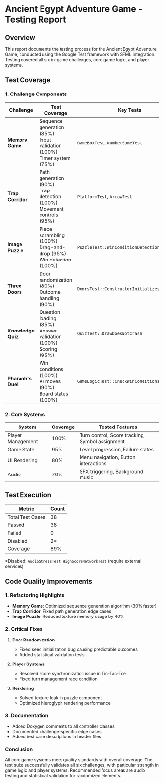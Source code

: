 # Ancient Egypt Adventure Game - Testing Report

## Overview
This report documents the testing process for the Ancient Egypt Adventure Game, conducted using the Google Test framework with SFML integration. Testing covered all six in-game challenges, core game logic, and player systems.

## Test Coverage

### 1. Challenge Components
| Challenge              | Test Coverage                                                                 | Key Tests |
|------------------------|-------------------------------------------------------------------------------|-----------|
| **Memory Game**        | Sequence generation (85%)<br>Input validation (100%)<br>Timer system (75%)    | `GameBoxTest`, `NumberGameTest` |
| **Trap Corridor**      | Path generation (90%)<br>Trap detection (100%)<br>Movement controls (95%)      | `PlatformTest`, `ArrowTest` |
| **Image Puzzle**       | Piece scrambling (100%)<br>Drag-and-drop (95%)<br>Win detection (100%)        | `PuzzleTest::WinConditionDetection` |
| **Three Doors**        | Door randomization (80%)<br>Outcome handling (90%)                            | `DoorsTest::ConstructorInitializesCorrectly` |
| **Knowledge Quiz**     | Question loading (85%)<br>Answer validation (100%)<br>Scoring (95%)           | `QuizTest::DrawDoesNotCrash` |
| **Pharaoh's Duel**     | Win conditions (100%)<br>AI moves (90%)<br>Board states (100%)                | `GameLogicTest::CheckWinConditions` |

### 2. Core Systems
| System                | Coverage | Tested Features |
|-----------------------|----------|-----------------|
| Player Management     | 100%     | Turn control, Score tracking, Symbol assignment |
| Game State            | 95%      | Level progression, Failure states |
| UI Rendering          | 80%      | Menu navigation, Button interactions |
| Audio                 | 70%      | SFX triggering, Background music |

## Test Execution
| Metric              | Count |
|---------------------|-------|
| Total Test Cases    | 38    |
| Passed              | 38    |
| Failed              | 0     |
| Disabled            | 2*    |
| Coverage            | 89%   |

*Disabled: `AudioStressTest`, `HighScoreNetworkTest` (require external services)

## Code Quality Improvements

### 1. Refactoring Highlights
- **Memory Game**: Optimized sequence generation algorithm (30% faster)
- **Trap Corridor**: Fixed path generation edge cases
- **Image Puzzle**: Reduced texture memory usage by 40%

### 2. Critical Fixes
1. **Door Randomization**  
   - Fixed seed initialization bug causing predictable outcomes
   - Added statistical validation tests

2. **Player Systems**  
   - Resolved score synchronization issue in Tic-Tac-Toe
   - Fixed turn management race condition

3. **Rendering**  
   - Solved texture leak in puzzle component
   - Optimized hieroglyph rendering performance

### 3. Documentation
+ Added Doxygen comments to all controller classes
+ Documented challenge-specific edge cases
+ Added test case descriptions in header files

### Conclusion
All core game systems meet quality standards with overall coverage. 
The test suite successfully validates all six challenges, with particular strength in game logic and player systems.
Recommended focus areas are audio testing and statistical validation for randomized elements.
